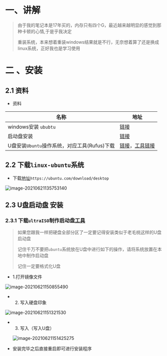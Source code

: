 #  一、讲解

> 由于我的笔记本是17年买的，内存只有四个G，最近越来越明显的感觉到那种卡顿的心情,于是乎我决定
>
> 重装系统，本来想着重装windows结果就是不行，无奈想着算了还是换成linux系统，正好我也是学习使用



# 二 、安装

## 2.1 资料

- 资料

| 名称                                         | 地址                                                         |
| -------------------------------------------- | ------------------------------------------------------------ |
| windows安装 `ububtu`                         | [链接](https://ubuntu.com/tutorials/burn-a-dvd-on-windows#1-overview) |
| 启动盘安装                                   | [链接](https://ubuntu.com/tutorials/create-a-usb-stick-on-windows#1-overview) |
| U盘安装`Ubuntu`操作系统，对应工具(Rufus)下载 | [链接](https://jingyan.baidu.com/article/851fbc370a529b7e1f15abab.html)，[工具链接](http://www.pc6.com/softview/SoftView_94802.html) |



## 2.2 下载`linux-ubuntu`系统

- 下载[地址](https://ubuntu.com/download/desktop)`https://ubuntu.com/download/desktop`

![image-20210621135753140](https://yaoliuyang-blog-images.oss-cn-beijing.aliyuncs.com/blogImages/image-20210621135753140.png)

## 2.3  U盘启动盘 安装

### 2.3.1 下载`ultraISO`制作启动盘[工具](http://so.cr173.com/search/d/ultraISO_all_rank.html)

> 如果您跟我一样把硬盘全部分区了一定要记得安装类似于老毛桃这样的U盘启动盘
>
> 记住千万不要把`ubuntu`系统放在U盘中进行如下的操作，请将系统放置在本地中制作启动盘
>
> 记住一定要格式化U盘

- 1.打开镜像文件

![image-20210621150855490](https://yaoliuyang-blog-images.oss-cn-beijing.aliyuncs.com/blogImages/image-20210621150855490.png)

- 2. 写入硬盘印象

![image-20210621151321530](https://yaoliuyang-blog-images.oss-cn-beijing.aliyuncs.com/blogImages/image-20210621151321530.png)

- 3. 写入（写入U盘）

  ![image-20210621151425275](https://yaoliuyang-blog-images.oss-cn-beijing.aliyuncs.com/blogImages/image-20210621151425275.png)

- 安装完毕之后直接重启即可进行安装程序

